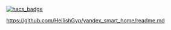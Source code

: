 [![hacs_badge](https://img.shields.io/badge/HACS-Custom-orange.svg?style=for-the-badge)](https://github.com/custom-components/hacs)

https://github.com/HellishGyp/yandex_smart_home/readme.md
